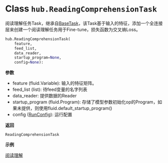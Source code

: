 # Class `hub.ReadingComprehensionTask`
阅读理解任务Task，继承自[BaseTask](base_task.md)，该Task基于输入的特征，添加一个全连接层来创建一个阅读理解任务用于Fine-tune，损失函数为交叉熵Loss。
```python
hub.ReadingComprehensionTask(
    feature,
    feed_list,
    data_reader,
    startup_program=None,
    config=None):
```

**参数**
* feature (fluid.Variable): 输入的特征矩阵。
* feed_list (list): 待feed变量的名字列表
* data_reader: 提供数据的Reader
* startup_program (fluid.Program): 存储了模型参数初始化op的Program，如果未提供，则使用fluid.default_startup_program()
* config ([RunConfig](../config.md)): 运行配置

**返回**

`ReadingComprehensionTask`

**示例**

[阅读理解](https://github.com/PaddlePaddle/PaddleHub/tree/release/v1.4/demo/reading_comprehension)

